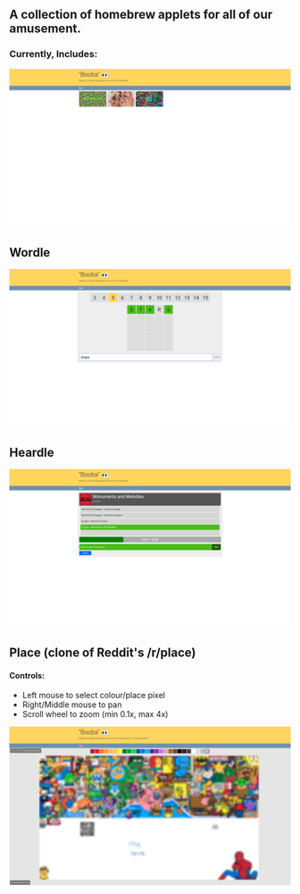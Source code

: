 ## A collection of homebrew applets for all of our amusement.

### Currently, Includes:
![home](.github/resources/home.png)

## Wordle
![wordle](.github/resources/wordle.png)

## Heardle
![heardle](.github/resources/heardle.png)

## Place (clone of Reddit's /r/place)
#### Controls:
- Left mouse to select colour/place pixel
- Right/Middle mouse to pan
- Scroll wheel to zoom (min 0.1x, max 4x)

![place](.github/resources/place.png)